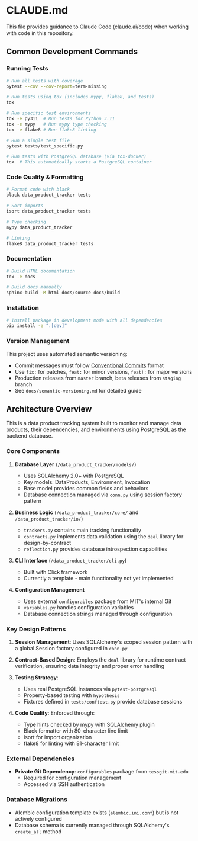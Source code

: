 # CLAUDE.md

This file provides guidance to Claude Code (claude.ai/code) when working with code in this repository.

## Common Development Commands

### Running Tests
```bash
# Run all tests with coverage
pytest --cov --cov-report=term-missing

# Run tests using tox (includes mypy, flake8, and tests)
tox

# Run specific test environments
tox -e py311  # Run tests for Python 3.11
tox -e mypy   # Run mypy type checking
tox -e flake8 # Run flake8 linting

# Run a single test file
pytest tests/test_specific.py

# Run tests with PostgreSQL database (via tox-docker)
tox  # This automatically starts a PostgreSQL container
```

### Code Quality & Formatting
```bash
# Format code with black
black data_product_tracker tests

# Sort imports
isort data_product_tracker tests

# Type checking
mypy data_product_tracker

# Linting
flake8 data_product_tracker tests
```

### Documentation
```bash
# Build HTML documentation
tox -e docs

# Build docs manually
sphinx-build -M html docs/source docs/build
```

### Installation
```bash
# Install package in development mode with all dependencies
pip install -e ".[dev]"
```

### Version Management
This project uses automated semantic versioning:
- Commit messages must follow [Conventional Commits](https://www.conventionalcommits.org/) format
- Use `fix:` for patches, `feat:` for minor versions, `feat!:` for major versions
- Production releases from `master` branch, beta releases from `staging` branch
- See `docs/semantic-versioning.md` for detailed guide

## Architecture Overview

This is a data product tracking system built to monitor and manage data products, their dependencies, and environments using PostgreSQL as the backend database.

### Core Components

1. **Database Layer** (`/data_product_tracker/models/`)
   - Uses SQLAlchemy 2.0+ with PostgreSQL
   - Key models: DataProducts, Environment, Invocation
   - Base model provides common fields and behaviors
   - Database connection managed via `conn.py` using session factory pattern

2. **Business Logic** (`/data_product_tracker/core/` and `/data_product_tracker/io/`)
   - `trackers.py` contains main tracking functionality
   - `contracts.py` implements data validation using the `deal` library for design-by-contract
   - `reflection.py` provides database introspection capabilities

3. **CLI Interface** (`/data_product_tracker/cli.py`)
   - Built with Click framework
   - Currently a template - main functionality not yet implemented

4. **Configuration Management**
   - Uses external `configurables` package from MIT's internal Git
   - `variables.py` handles configuration variables
   - Database connection strings managed through configuration

### Key Design Patterns

1. **Session Management**: Uses SQLAlchemy's scoped session pattern with a global Session factory configured in `conn.py`

2. **Contract-Based Design**: Employs the `deal` library for runtime contract verification, ensuring data integrity and proper error handling

3. **Testing Strategy**:
   - Uses real PostgreSQL instances via `pytest-postgresql`
   - Property-based testing with `hypothesis`
   - Fixtures defined in `tests/conftest.py` provide database sessions

4. **Code Quality**: Enforced through:
   - Type hints checked by mypy with SQLAlchemy plugin
   - Black formatter with 80-character line limit
   - isort for import organization
   - flake8 for linting with 81-character limit

### External Dependencies

- **Private Git Dependency**: `configurables` package from `tessgit.mit.edu`
  - Required for configuration management
  - Accessed via SSH authentication

### Database Migrations

- Alembic configuration template exists (`alembic.ini.conf`) but is not actively configured
- Database schema is currently managed through SQLAlchemy's `create_all` method
